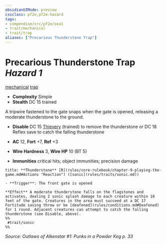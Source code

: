 ```yaml
---
obsidianUIMode: preview
cssclass: pf2e,pf2e-hazard
tags:
- compendium/src/pf2e/ooa1
- trait/mechanical
- trait/trap
aliases: ["Precarious Thunderstone Trap"]
---
```

# Precarious Thunderstone Trap *Hazard 1*  
[mechanical](mechanical.md "Mechanical Hazard Trait")  [trap](trap.md "Trap Hazard Trait")  

- **Complexity** Simple
- **Stealth** DC 15 trained  

A tripwire fastened to the gate snaps when the gate is opened, releasing a moderate thunderstone to the ground.

- **Disable** DC 15 [Thievery](skills.md#Thievery) (trained) to remove the thunderstone or DC 18 Reflex save to catch the falling thunderstone  

- **AC** 12, **Fort** +7, **Ref** +3
- **Wire Hardness** 3, **Wire HP** 10 (BT 5)
- **Immunities** critical hits; object immunities; precision damage

```ad-embed-ability
title: **Thunderstone** [R](rules/core-rulebook/chapter-9-playing-the-game.md#Actions "Reaction") ([sonic](rules/traits/sonic.md))

- **Trigger**: The front gate is opened

**Effect** A moderate thunderstone falls on the flagstones and activates, dealing 2 sonic splash damage to each creature within 10 feet of the gate. Creatures in the area must succeed at a DC 17 Fortitude saving throw or be [deafened](rules/conditions.md#Deafened) for 1 round. Adjacent creatures can attempt to catch the falling thunderstone (see Disable, above).  
%%
 #trait/sonic 
%%
```

*Source: Outlaws of Alkenstar #1: Punks in a Powder Keg p. 33*